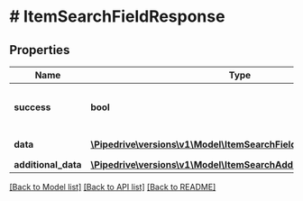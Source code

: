 # # ItemSearchFieldResponse

## Properties

Name | Type | Description | Notes
------------ | ------------- | ------------- | -------------
**success** | **bool** | If the response is successful or not | [optional]
**data** | [**\Pipedrive\versions\v1\Model\ItemSearchFieldResponseAllOfData[]**](ItemSearchFieldResponseAllOfData.md) | The array of results | [optional]
**additional_data** | [**\Pipedrive\versions\v1\Model\ItemSearchAdditionalData**](ItemSearchAdditionalData.md) |  | [optional]

[[Back to Model list]](../README.md#documentation-for-models) [[Back to API list]](../README.md#documentation-for-api-endpoints) [[Back to README]](../README.md)
